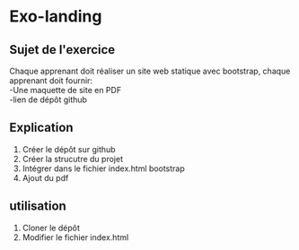 # Exo-landing

## Sujet de l'exercice 

Chaque apprenant doit réaliser un site web statique avec bootstrap, chaque apprenant doit fournir: <br>
-Une maquette de site en PDF <br>
-lien de dépôt github

## Explication

1. Créer le dépôt sur github
2. Créer la strucutre du projet 
3. Intégrer dans le fichier index.html bootstrap 
4. Ajout du pdf

## utilisation
 
1. Cloner le dépôt 
2. Modifier le fichier index.html
